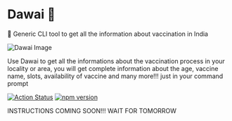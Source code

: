 # Dawai  💊 

🚀 Generic CLI tool to get all the information about vaccination in India

![Dawai Image]("util\dawai.png")


Use Dawai to get all the informations about the vaccination process in your locality or area, you will get complete
information about the age, vaccine name, slots, availability of vaccine and many more!!! just in your command prompt 

[![Action Status](https://img.shields.io/badge/Linkedin-profile-blue)](https://github.com/release-it/release-it/actions)
[![npm version](https://badge.fury.io/js/release-it.svg)](https://www.npmjs.com/package/dawai)


INSTRUCTIONS COMING SOON!!! WAIT FOR TOMORROW
<!--
## Links

- See [CHANGELOG.md](./CHANGELOG.md) for major/breaking updates, and
  [releases](https://github.com/release-it/release-it/releases) for a detailed version history.
- To **contribute**, please read [CONTRIBUTING.md](./.github/CONTRIBUTING.md) first.
- Please [open an issue](https://github.com/release-it/release-it/issues/new) if anything is missing or unclear in this
  documentation.

## Installation

Although release-it is a **generic** release tool, installation requires npm. To use release-it, a `package.json` file
is not required. The recommended way to install release-it also adds basic configuration. Answer one or two questions
and it's ready:

```bash
npm init release-it
```

Alternatively, install it manually, and add the `release` script to `package.json`:

```bash
npm install --save-dev release-it
```

```json
{
  "name": "my-package",
  "version": "1.0.0",
  "scripts": {
    "release": "release-it"
  },
  "devDependencies": {
    "release-it": "*"
  }
}
```

Now you can run `npm run release` from the command line (any release-it arguments behind the `--`):

```bash
npm run release
npm run release -- minor --ci
```
-->